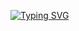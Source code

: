 <a href="https://git.io/typing-svg"><img src="https://readme-typing-svg.demolab.com?font=Fira+Code&pause=1000&color=07F7F6&center=true&vCenter=true&random=true&width=435&lines=Haekal+Rahmadyan+%F0%9F%98%BA" alt="Typing SVG" /></a>
